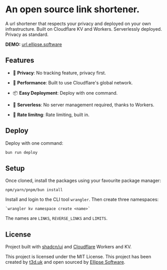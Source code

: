 # An open source link shortener.

A url shortener that respects your privacy and deployed on your own infrastructure. Built on Cloudflare KV and Workers. Serverlessly deployed. Privacy as
standard.

**DEMO:** [url.ellipse.software](https://url.ellipse.software)

## Features

- 👮 **Privacy**: No tracking feature, privacy first.

- 🚀 **Performance**: Built to use Cloudflare's global network.

- 📦 **Easy Deployment**: Deploy with one command.

- 📡 **Serverless**: No server management required, thanks to Workers.

- 🧪 **Rate limitng**: Rate limiting, built in.

## Deploy

Deploy with one command:

```bash
bun run deploy
```

## Setup

Once cloned, install the packages using your favourite package manager:

```
npm/yarn/pnpm/bun install
```

Install and login to the CLI tool `wrangler`. Then create three namespaces:

```
`wrangler kv namespace create <name>`
```

The names are `LINKS`, `REVERSE_LINKS` and `LIMITS`.

## License

Project built with [shadcn/ui](https://ui.shadcn.com) and [Cloudflare](https://cloudflare.com) Workers and KV.

This project is licensed under the MIT License. This project has been created by [t3d.uk](https://t3d.uk) and open sourced by [Ellipse Software](https://ellipse.software).
